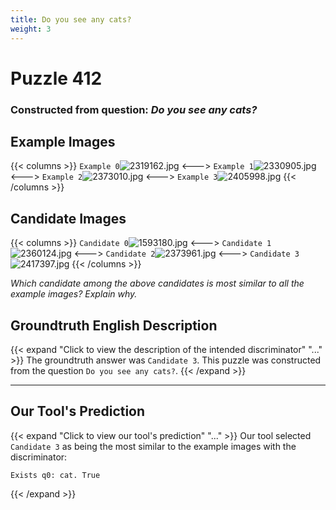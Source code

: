 ```yaml
---
title: Do you see any cats?
weight: 3
---
```


# Puzzle 412
### Constructed from question: _Do you see any cats?_


## Example Images
{{< columns >}}
`Example 0`![2319162.jpg](/gqa_images/2319162.jpg)
<--->
`Example 1`![2330905.jpg](/gqa_images/2330905.jpg)
<--->
`Example 2`![2373010.jpg](/gqa_images/2373010.jpg)
<--->
`Example 3`![2405998.jpg](/gqa_images/2405998.jpg)
{{< /columns >}}

## Candidate Images
{{< columns >}}
`Candidate 0`![1593180.jpg](/gqa_images/1593180.jpg)
<--->
`Candidate 1`![2360124.jpg](/gqa_images/2360124.jpg)
<--->
`Candidate 2`![2373961.jpg](/gqa_images/2373961.jpg)
<--->
`Candidate 3`![2417397.jpg](/gqa_images/2417397.jpg)
{{< /columns >}}

*Which candidate among the above candidates is most similar to all the example images? Explain why.*

## Groundtruth English Description

{{< expand "Click to view the description of the intended discriminator" "..." >}}
The groundtruth answer was `Candidate 3`. This puzzle was constructed from the question `Do you see any cats?`.
{{< /expand >}}

---

## Our Tool's Prediction

{{< expand "Click to view our tool's prediction" "..." >}}
Our tool selected `Candidate 3` as being the most similar to the example images with the discriminator:
```plaintext
Exists q0: cat. True
```
{{< /expand >}}
